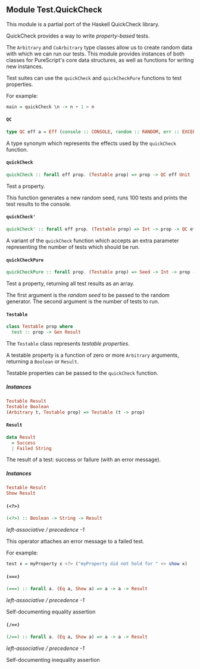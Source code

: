## Module Test.QuickCheck

This module is a partial port of the Haskell QuickCheck library.

QuickCheck provides a way to write _property-based_ tests.

The `Arbitrary` and `CoArbitrary` type classes allow us to create
random data with which we can run our tests. This module provides
instances of both classes for PureScript's core data structures,
as well as functions for writing new instances.

Test suites can use the `quickCheck` and `quickCheckPure` functions
to test properties.

For example:

```purescript
main = quickCheck \n -> n + 1 > n
```

#### `QC`

``` purescript
type QC eff a = Eff (console :: CONSOLE, random :: RANDOM, err :: EXCEPTION | eff) a
```

A type synonym which represents the effects used by the `quickCheck` function.

#### `quickCheck`

``` purescript
quickCheck :: forall eff prop. (Testable prop) => prop -> QC eff Unit
```

Test a property.

This function generates a new random seed, runs 100 tests and
prints the test results to the console.

#### `quickCheck'`

``` purescript
quickCheck' :: forall eff prop. (Testable prop) => Int -> prop -> QC eff Unit
```

A variant of the `quickCheck` function which accepts an extra parameter
representing the number of tests which should be run.

#### `quickCheckPure`

``` purescript
quickCheckPure :: forall prop. (Testable prop) => Seed -> Int -> prop -> List Result
```

Test a property, returning all test results as an array.

The first argument is the _random seed_ to be passed to the random generator.
The second argument is the number of tests to run.

#### `Testable`

``` purescript
class Testable prop where
  test :: prop -> Gen Result
```

The `Testable` class represents _testable properties_.

A testable property is a function of zero or more `Arbitrary` arguments,
returning a `Boolean` or `Result`.

Testable properties can be passed to the `quickCheck` function.

##### Instances
``` purescript
Testable Result
Testable Boolean
(Arbitrary t, Testable prop) => Testable (t -> prop)
```

#### `Result`

``` purescript
data Result
  = Success
  | Failed String
```

The result of a test: success or failure (with an error message).

##### Instances
``` purescript
Testable Result
Show Result
```

#### `(<?>)`

``` purescript
(<?>) :: Boolean -> String -> Result
```

_left-associative / precedence -1_

This operator attaches an error message to a failed test.

For example:

```purescript
test x = myProperty x <?> ("myProperty did not hold for " <> show x)
```

#### `(===)`

``` purescript
(===) :: forall a. (Eq a, Show a) => a -> a -> Result
```

_left-associative / precedence -1_

Self-documenting equality assertion

#### `(/==)`

``` purescript
(/==) :: forall a. (Eq a, Show a) => a -> a -> Result
```

_left-associative / precedence -1_

Self-documenting inequality assertion


